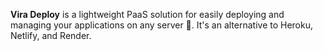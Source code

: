 **Vira Deploy** is a lightweight PaaS solution for easily deploying and managing your applications on any server 🚀. It's an alternative to Heroku, Netlify, and Render.